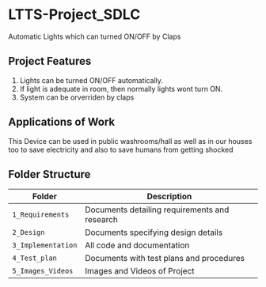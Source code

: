 # LTTS-Project_SDLC

Automatic Lights which can turned ON/OFF by Claps

## Project Features
1. Lights can be turned ON/OFF automatically.
2. If light is adequate in room, then normally lights wont turn ON.
3. System can be orverriden by claps 


## Applications of Work

This Device can be used in public washrooms/hall as well as in our houses too to save electricity and also to save humans from getting shocked


## Folder Structure
Folder             | Description
-------------------| -----------------------------------------
`1_Requirements`   | Documents detailing requirements and research
`2_Design`         | Documents specifying design details
`3_Implementation` | All code and documentation
`4_Test_plan`      | Documents with test plans and procedures
`5_Images_Videos`   | Images and Videos of Project
